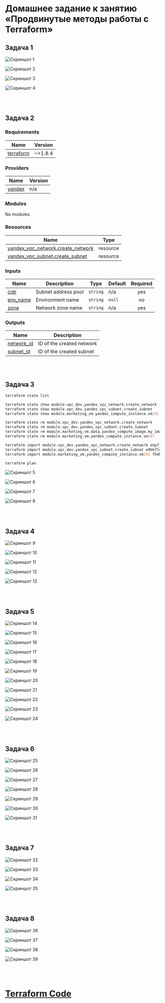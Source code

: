 # Домашнее задание к занятию «Продвинутые методы работы с Terraform»

## Задача 1

![Скриншот 1](https://github.com/cachmc/netology_devops_homework/raw/main/02-terraform/04-advanced-methods/pictures/task-1-1.png)

![Скриншот 2](https://github.com/cachmc/netology_devops_homework/raw/main/02-terraform/04-advanced-methods/pictures/task-1-2.png)

![Скриншот 3](https://github.com/cachmc/netology_devops_homework/raw/main/02-terraform/04-advanced-methods/pictures/task-1-3.png)

![Скриншот 4](https://github.com/cachmc/netology_devops_homework/raw/main/02-terraform/04-advanced-methods/pictures/task-1-4.png)

<br>
<br>

## Задача 2

### Requirements

| Name | Version |
|------|---------|
| <a name="requirement_terraform"></a> [terraform](#requirement\_terraform) | ~>1.8.4 |

### Providers

| Name | Version |
|------|---------|
| <a name="provider_yandex"></a> [yandex](#provider\_yandex) | n/a |

### Modules

No modules.

### Resources

| Name | Type |
|------|------|
| [yandex_vpc_network.create_network](https://registry.terraform.io/providers/yandex-cloud/yandex/latest/docs/resources/vpc_network) | resource |
| [yandex_vpc_subnet.create_subnet](https://registry.terraform.io/providers/yandex-cloud/yandex/latest/docs/resources/vpc_subnet) | resource |

### Inputs

| Name | Description | Type | Default | Required |
|------|-------------|------|---------|:--------:|
| <a name="input_cidr"></a> [cidr](#input\_cidr) | Subnet address pool | `string` | n/a | yes |
| <a name="input_env_name"></a> [env\_name](#input\_env\_name) | Environment name | `string` | `null` | no |
| <a name="input_zone"></a> [zone](#input\_zone) | Network zone name | `string` | n/a | yes |

### Outputs

| Name | Description |
|------|-------------|
| <a name="output_network_id"></a> [network\_id](#output\_network\_id) | ID of the created network |
| <a name="output_subnet_id"></a> [subnet\_id](#output\_subnet\_id) | ID of the created subnet |

<br>
<br>

## Задача 3

```bash
terraform state list

terraform state show module.vpc_dev.yandex_vpc_network.create_network
terraform state show module.vpc_dev.yandex_vpc_subnet.create_subnet
terraform state show module.marketing_vm.yandex_compute_instance.vm[0]

terraform state rm module.vpc_dev.yandex_vpc_network.create_network
terraform state rm module.vpc_dev.yandex_vpc_subnet.create_subnet
terraform state rm module.marketing_vm.data.yandex_compute_image.my_image
terraform state rm module.marketing_vm.yandex_compute_instance.vm[0]

terraform import module.vpc_dev.yandex_vpc_network.create_network enp7jutr8rempn0c6o37
terraform import module.vpc_dev.yandex_vpc_subnet.create_subnet e9bh7l4198err8lnch3m
terraform import module.marketing_vm.yandex_compute_instance.vm[0] fhmhq4g7iuc74kfd6rbc

terraform plan
```

![Скриншот 5](https://github.com/cachmc/netology_devops_homework/raw/main/02-terraform/04-advanced-methods/pictures/task-3-1.png)

![Скриншот 6](https://github.com/cachmc/netology_devops_homework/raw/main/02-terraform/04-advanced-methods/pictures/task-3-2.png)

![Скриншот 7](https://github.com/cachmc/netology_devops_homework/raw/main/02-terraform/04-advanced-methods/pictures/task-3-3.png)

![Скриншот 8](https://github.com/cachmc/netology_devops_homework/raw/main/02-terraform/04-advanced-methods/pictures/task-3-4.png)

<br>
<br>

## Задача 4

![Скриншот 9](https://github.com/cachmc/netology_devops_homework/raw/main/02-terraform/04-advanced-methods/pictures/task-4-1.png)

![Скриншот 10](https://github.com/cachmc/netology_devops_homework/raw/main/02-terraform/04-advanced-methods/pictures/task-4-2.png)

![Скриншот 11](https://github.com/cachmc/netology_devops_homework/raw/main/02-terraform/04-advanced-methods/pictures/task-4-3.png)

![Скриншот 12](https://github.com/cachmc/netology_devops_homework/raw/main/02-terraform/04-advanced-methods/pictures/task-4-4.png)

![Скриншот 13](https://github.com/cachmc/netology_devops_homework/raw/main/02-terraform/04-advanced-methods/pictures/task-4-5.png)

<br>
<br>

## Задача 5

![Скриншот 14](https://github.com/cachmc/netology_devops_homework/raw/main/02-terraform/04-advanced-methods/pictures/task-5-1.png)

![Скриншот 15](https://github.com/cachmc/netology_devops_homework/raw/main/02-terraform/04-advanced-methods/pictures/task-5-2.png)

![Скриншот 16](https://github.com/cachmc/netology_devops_homework/raw/main/02-terraform/04-advanced-methods/pictures/task-5-3.png)

![Скриншот 17](https://github.com/cachmc/netology_devops_homework/raw/main/02-terraform/04-advanced-methods/pictures/task-5-4.png)

![Скриншот 18](https://github.com/cachmc/netology_devops_homework/raw/main/02-terraform/04-advanced-methods/pictures/task-5-5.png)

![Скриншот 19](https://github.com/cachmc/netology_devops_homework/raw/main/02-terraform/04-advanced-methods/pictures/task-5-6.png)

![Скриншот 20](https://github.com/cachmc/netology_devops_homework/raw/main/02-terraform/04-advanced-methods/pictures/task-5-7.png)

![Скриншот 21](https://github.com/cachmc/netology_devops_homework/raw/main/02-terraform/04-advanced-methods/pictures/task-5-8.png)

![Скриншот 22](https://github.com/cachmc/netology_devops_homework/raw/main/02-terraform/04-advanced-methods/pictures/task-5-9.png)

![Скриншот 23](https://github.com/cachmc/netology_devops_homework/raw/main/02-terraform/04-advanced-methods/pictures/task-5-10.png)

![Скриншот 24](https://github.com/cachmc/netology_devops_homework/raw/main/02-terraform/04-advanced-methods/pictures/task-5-11.png)

<br>
<br>

## Задача 6

![Скриншот 25](https://github.com/cachmc/netology_devops_homework/raw/main/02-terraform/04-advanced-methods/pictures/task-6-1.png)

![Скриншот 26](https://github.com/cachmc/netology_devops_homework/raw/main/02-terraform/04-advanced-methods/pictures/task-6-2.png)

![Скриншот 27](https://github.com/cachmc/netology_devops_homework/raw/main/02-terraform/04-advanced-methods/pictures/task-6-3.png)

![Скриншот 28](https://github.com/cachmc/netology_devops_homework/raw/main/02-terraform/04-advanced-methods/pictures/task-6-4.png)

![Скриншот 29](https://github.com/cachmc/netology_devops_homework/raw/main/02-terraform/04-advanced-methods/pictures/task-6-5.png)

![Скриншот 30](https://github.com/cachmc/netology_devops_homework/raw/main/02-terraform/04-advanced-methods/pictures/task-6-6.png)

![Скриншот 31](https://github.com/cachmc/netology_devops_homework/raw/main/02-terraform/04-advanced-methods/pictures/task-6-7.png)

<br>
<br>

## Задача 7

![Скриншот 32](https://github.com/cachmc/netology_devops_homework/raw/main/02-terraform/04-advanced-methods/pictures/task-7-1.png)

![Скриншот 33](https://github.com/cachmc/netology_devops_homework/raw/main/02-terraform/04-advanced-methods/pictures/task-7-2.png)

![Скриншот 34](https://github.com/cachmc/netology_devops_homework/raw/main/02-terraform/04-advanced-methods/pictures/task-7-3.png)

![Скриншот 35](https://github.com/cachmc/netology_devops_homework/raw/main/02-terraform/04-advanced-methods/pictures/task-7-4.png)

<br>
<br>

## Задача 8

![Скриншот 36](https://github.com/cachmc/netology_devops_homework/raw/main/02-terraform/04-advanced-methods/pictures/task-8-1.png)

![Скриншот 37](https://github.com/cachmc/netology_devops_homework/raw/main/02-terraform/04-advanced-methods/pictures/task-8-2.png)

![Скриншот 38](https://github.com/cachmc/netology_devops_homework/raw/main/02-terraform/04-advanced-methods/pictures/task-8-3.png)

![Скриншот 39](https://github.com/cachmc/netology_devops_homework/raw/main/02-terraform/04-advanced-methods/pictures/task-8-4.png)

<br>
<br>

# [Terraform Code](https://github.com/cachmc/netology_devops_homework/tree/main/02-terraform/04-advanced-methods/src)
